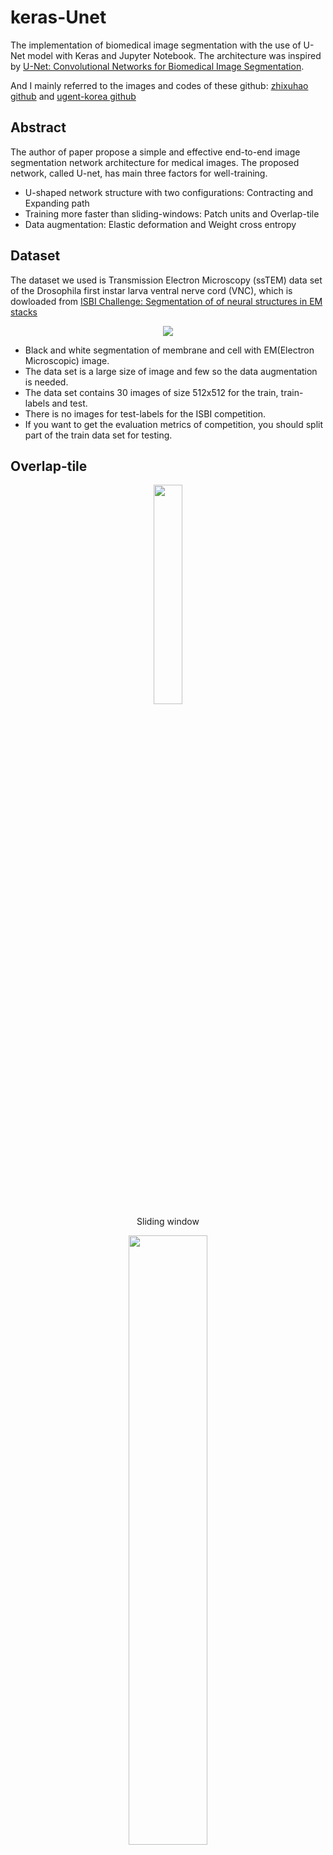 # keras-Unet

The implementation of biomedical image segmentation with the use of U-Net model with Keras and Jupyter Notebook. The architecture was inspired by [U-Net: Convolutional Networks for Biomedical Image Segmentation](http://lmb.informatik.uni-freiburg.de/people/ronneber/u-net/).

And I mainly referred to the images and codes of these github: [zhixuhao github](https://github.com/zhixuhao/unet) and [ugent-korea github](https://github.com/ugent-korea/pytorch-unet-segmentation)
## Abstract

The author of paper propose a simple and effective end-to-end image segmentation network architecture for medical images.
The proposed network, called U-net, has main three factors for well-training.
- U-shaped network structure with two configurations: Contracting and Expanding path
- Training more faster than sliding-windows: Patch units and Overlap-tile
- Data augmentation: Elastic deformation and Weight cross entropy

## Dataset

The dataset we used is Transmission Electron Microscopy (ssTEM) data set of the Drosophila first instar larva ventral nerve cord (VNC), which is dowloaded from [ISBI Challenge: Segmentation of of neural structures in EM stacks](http://brainiac2.mit.edu/isbi_challenge/home)


<p align="center">
    <img src="https://devswha.blog/wp-content/uploads/2020/06/ISBI.gif">
</p>

- Black and white segmentation of membrane and cell with EM(Electron Microscopic) image.
- The data set is a large size of image and few so the data augmentation is needed.
- The data set contains 30 images of size 512x512 for the train, train-labels and test.
- There is no images for test-labels for the ISBI competition. 
- If you want to get the evaluation metrics of competition, you should split part of the train data set for testing.

## Overlap-tile

<p align="center">
<img src=https://devswha.blog/wp-content/uploads/2020/06/sliding_window.png" width="30%" height="30%"> <br/>Sliding window</td>
</p>

<p align="center">
<img src="https://devswha.blog/wp-content/uploads/2020/06/patch.png" width="50%" height="50%"> <br/>Patch</td>
</p>


- Patch method has low overlap ratio so that the speed of detection can be improvement.
- However, as the wide size of patch detect image at once, the performance of context is good but the performance of localization is lower. 
- In this paper, the U-net architecture and overlap-tile methods were proposed to solve this localization problem.


<p align="center">
<img src="https://devswha.blog/wp-content/uploads/2020/06/overlap_tile.png" width="100%" height="100%"> <br/>Overlap-tile</td>
</p>


Simple. Because the EM image is large, sometimes the model of detection input is larger than the patch size (yellow). If so, mirror and fill in the patch area with the empty part.


## Data Augmenation

We preprocessed the images for data augmentation. Following preprocessing are :
   * Flip
   * Gaussian noise
   * Uniform noise
   * Brightness
   * Elastic deformation
   * Crop
   * Pad 

You can easily to understand refer this [page](https://github.com/ugent-korea/pytorch-unet-segmentation/blob/master/README.md#preprocessing)


<p align="center">
  <img width="250" height="250" src="https://github.com/ugent-korea/pytorch-unet-segmentation/blob/master/readme_images/original.png"> <br />Original Image</td>
</p>

<table border=0 width="99%" >
	<tbody> 
    <tr>		<td width="99%" align="center" colspan="4"><strong>Image</td>
		</tr>
		<tr>
			<td width="19%" align="center"> Flip  </td> 
			<td width="27%" align="center"> <img src="https://github.com/ugent-korea/pytorch-unet-segmentation/blob/master/readme_images/flip_vert"> <br />Vertical  </td> 
			<td width="27%" align="center"> <img src="https://github.com/ugent-korea/pytorch-unet-segmentation/blob/master/readme_images/flip_hori">  <br />Horizontal</td>
			<td width="27%" align="center"> <img src="https://github.com/ugent-korea/pytorch-unet-segmentation/blob/master/readme_images/flip_both"> <br />Both</td>
		</tr>
      		</tr>
		<tr>
			<td width="19%" align="center"> Gaussian noise </td>
			<td width="27%" align="center"> <img src="https://github.com/ugent-korea/pytorch-unet-segmentation/blob/master/readme_images/gn_10"> <br />Standard Deviation: 10</td>
			<td width="27%" align="center"> <img src="https://github.com/ugent-korea/pytorch-unet-segmentation/blob/master/readme_images/gn_50"> <br />Standard Deviation: 50</td>
			<td width="27%" align="center"> <img src="https://github.com/ugent-korea/pytorch-unet-segmentation/blob/master/readme_images/gn_100"> <br />Standard Deviation: 100</td>
   		</tr>
		<tr>
			<td width="19%" align="center"> Uniform noise </td>
			<td width="27%" align="center"> <img src="https://github.com/ugent-korea/pytorch-unet-segmentation/blob/master/readme_images/uniform_10"> <br />Intensity: 10 </td>
			<td width="27%" align="center"> <img src="https://github.com/ugent-korea/pytorch-unet-segmentation/blob/master/readme_images/un_50"> <br />Intensity: 50</td>
			<td width="27%" align="center"> <img src="https://github.com/ugent-korea/pytorch-unet-segmentation/blob/master/readme_images/un_100"> <br />Intensity: 100</td>
		</tr>
      		</tr>
		<tr>
			<td width="19%" align="center"> Brightness </td>
			<td width="27%" align="center"> <img src="https://github.com/ugent-korea/pytorch-unet-segmentation/blob/master/readme_images/bright_10"> <br />Intensity: 10</td>
			<td width="27%" align="center"> <img src="https://github.com/ugent-korea/pytorch-unet-segmentation/blob/master/readme_images/br_50.png"> <br />Intensity: 20</td>
			<td width="27%" align="center"> <img src="https://github.com/ugent-korea/pytorch-unet-segmentation/blob/master/readme_images/br_100.png"> <br />Intensity: 30</td>
		</tr>
      		</tr>
		<tr>
			<td width="19%" align="center"> Elastic deformation </td>
			<td width="27%" align="center"> <img src="https://github.com/ugent-korea/pytorch-unet-segmentation/blob/master/readme_images/ed_10.png"> <br />Random Deformation: 1</td>
			<td width="27%" align="center"> <img src="https://github.com/ugent-korea/pytorch-unet-segmentation/blob/master/readme_images/ed_34.png"> <br />Random Deformation: 2</td>
			<td width="27%" align="center"> <img src="https://github.com/ugent-korea/pytorch-unet-segmentation/blob/master/readme_images/ed_50.png"> <br />Random Deformation: 3</td>
		</tr>
		</tr>
	</tbody>
</table>       

### Crop and Pad
<table border=0 width="99%" >
	<tbody> 
    <tr>		<td width="99%" align="center" colspan="4"><strong>Crop</td>
	    </tr>
		<tr>
			<td width="25%" align="center"> <img src="https://github.com/ugent-korea/pytorch-unet-segmentation/blob/master/readme_images/c_lb"> <br />  Left Bottom </td>
			<td width="25%" align="center"> <img src="https://github.com/ugent-korea/pytorch-unet-segmentation/blob/master/readme_images/c_lt"> <br /> Left Top</td> 
			<td width="25%" align="center"> <img src="https://github.com/ugent-korea/pytorch-unet-segmentation/blob/master/readme_images/c_rb"> <br /> Right Bottom</td>
			<td width="25%" align="center"> <img src="https://github.com/ugent-korea/pytorch-unet-segmentation/blob/master/readme_images/c_rt"> <br /> Right Top</td> 
		</tr>
      		</tr>
	</tbody>
</table>         

Padding process is compulsory after the cropping process as the image has to fit the input size of the U-Net model. 

In terms of the padding method, **symmetric padding** was done in which the pad is the reflection of the vector mirrored along the edge of the array. We selected the symmetric padding over several other padding options because it reduces the loss the most. 

To help with observation, a ![#ffff00](https://placehold.it/15/ffff00/000000?text=+) 'yellow border' is added around the original image: outside the border indicates symmetric padding whereas inside indicates the original image.

<table border=0 width="99%" >
	<tbody> 
    <tr>		<td width="99%" align="center" colspan="4"><strong>Pad</td>
	    </tr>
		<tr>
			<td width="25%" align="center"> <img src="https://github.com/ugent-korea/pytorch-unet-segmentation/blob/master/readme_images/p_lb.PNG"> <br />  Left Bottom </td>
			<td width="25%" align="center"> <img src="https://github.com/ugent-korea/pytorch-unet-segmentation/blob/master/readme_images/p_lt.PNG"> <br /> Left Top</td> 
			<td width="25%" align="center"> <img src="https://github.com/ugent-korea/pytorch-unet-segmentation/blob/master/readme_images/p_rb.PNG"> <br /> Right bottom</td>
			<td width="25%" align="center"> <img src="https://github.com/ugent-korea/pytorch-unet-segmentation/blob/master/readme_images/p_rt.PNG"> <br /> Right Top</td> 
		</tr>
      		</tr>
	</tbody>
</table>         



## Network Architecture

<p align="center">
    <img src="https://devswha.blog/wp-content/uploads/2020/06/unet.png" width="70%" height="70%">
</p>


### Contracting Path (Fully Convolution)
- Typical convolutional network.
- 3x3 convolution layer with max-pooling and drop out
- Extracts the image feature accurately, but reduces the size of the image feature map.


### Expanding Path (Deconvolution)
- Output segmentation map by upsampling the feature map
- 2x2 up-convolution and 3x3 convolution layer with concatenation
- The disadvantage of upsampling process is that the localization information in the image feature map will be lost.
- Therefore, localization information less lost by concatenating the feature map after up-conv with the same level feature map.
- Last one is 1x1 convolution mapping

## Result

<p align="center">
    <img src="https://devswha.blog/wp-content/uploads/2020/06/result.gif" width="100%" height="100%">
</p>


## Usage
When you download my code, your directory tree should consist of the following
```
keras-Unet/
├── data
    ├── test-volume.tif
    ├── train-labels.tif
    └── train-volume.tif
├── images
├── jupyter.ipynb
├── augmentation.py
├── model.py
├── preprocessing.py
├── README.md
├── train.py
├── utills.py
└── requirement.txt
```
You can change the root directory of data to change the *data_path* in pre-processing.py and augmentation.py 

However, at least three original competition data (test-volume, train-labels, train-volume) should put in the *data_path*


```bash
$ python3 augmentation.py
$ python3 preprocessing.py
$ python3 train.py
```

Easly to use my program just run augmentation-preprocessing-train step.
You can get the prediction.tif for the result.

And you can just run the **jupyter.ipynb** with [jupyter notebook](https://jupyter.org/) to see how U-net works. 
